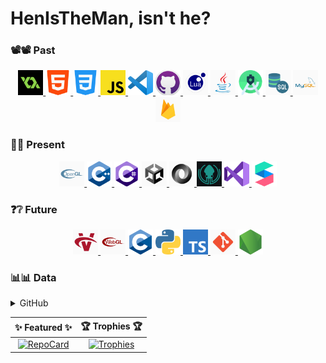 # HenIsTheMan, isn't he?

### 📽📽 Past
<p align = "center">
    <a href = "https://github.com/HenIsTheMan/HenIsTheMan">
        <code><img height = 40 src = "https://raw.githubusercontent.com/HenIsTheMan/HenIsTheMan/main/Imgs/PastLogoImgs/GameMakerLogoImg.png"></code>
        <code><img height = 40 src = "https://raw.githubusercontent.com/HenIsTheMan/HenIsTheMan/main/Imgs/PastLogoImgs/HtmlLogoImg.png"></code>
        <code><img height = 40 src = "https://raw.githubusercontent.com/HenIsTheMan/HenIsTheMan/main/Imgs/PastLogoImgs/CssLogoImg.png"></code>
        <code><img height = 40 src = "https://raw.githubusercontent.com/HenIsTheMan/HenIsTheMan/main/Imgs/PastLogoImgs/JsLogoImg.png"></code>
        <code><img height = 40 src = "https://raw.githubusercontent.com/HenIsTheMan/HenIsTheMan/main/Imgs/PastLogoImgs/VsCodeLogoImg.png"></code>
        <code><img height = 40 src = "https://raw.githubusercontent.com/HenIsTheMan/HenIsTheMan/main/Imgs/PastLogoImgs/GitHubLogoImg.png"></code>
        <code><img height = 40 src = "https://raw.githubusercontent.com/HenIsTheMan/HenIsTheMan/main/Imgs/PastLogoImgs/LuaLogoImg.png"></code>
        <code><img height = 40 src = "https://raw.githubusercontent.com/HenIsTheMan/HenIsTheMan/main/Imgs/PastLogoImgs/JavaLogoImg.jpg"></code>
        <code><img height = 40 src = "https://raw.githubusercontent.com/HenIsTheMan/HenIsTheMan/main/Imgs/PastLogoImgs/AndroidStudioLogoImg.png"></code>
        <code><img height = 40 src = "https://raw.githubusercontent.com/HenIsTheMan/HenIsTheMan/main/Imgs/PastLogoImgs/SqlLogoImg.png"></code>
        <code><img height = 40 src = "https://raw.githubusercontent.com/HenIsTheMan/HenIsTheMan/main/Imgs/PastLogoImgs/MySqlLogoImg.png"></code>
        <code><img height = 40 src = "https://raw.githubusercontent.com/HenIsTheMan/HenIsTheMan/main/Imgs/PastLogoImgs/FirebaseLogoImg.png"></code>
    </a>
</p>

### 🎁🎁 Present
<p align = "center">
    <a href = "https://github.com/HenIsTheMan/HenIsTheMan">
        <code><img height = 40 src = "https://raw.githubusercontent.com/HenIsTheMan/HenIsTheMan/main/Imgs/PresentLogoImgs/OpenGlLogoImg.png"></code>
        <code><img height = 40 src = "https://raw.githubusercontent.com/HenIsTheMan/HenIsTheMan/main/Imgs/PresentLogoImgs/CppLogoImg.png"></code>
        <code><img height = 40 src = "https://raw.githubusercontent.com/HenIsTheMan/HenIsTheMan/main/Imgs/PresentLogoImgs/CSharpLogoImg.png"></code>
        <code><img height = 40 src = "https://raw.githubusercontent.com/HenIsTheMan/HenIsTheMan/main/Imgs/PresentLogoImgs/UnityLogoImg.png"></code>
        <code><img height = 40 src = "https://raw.githubusercontent.com/HenIsTheMan/HenIsTheMan/main/Imgs/PresentLogoImgs/JsonLogoImg.png"></code>
        <code><img height = 40 src = "https://raw.githubusercontent.com/HenIsTheMan/HenIsTheMan/main/Imgs/PresentLogoImgs/GitKrakenLogoImg.jpg"></code>
        <code><img height = 40 src = "https://raw.githubusercontent.com/HenIsTheMan/HenIsTheMan/main/Imgs/PresentLogoImgs/VsLogoImg.png"></code>
        <code><img height = 40 src = "https://raw.githubusercontent.com/HenIsTheMan/HenIsTheMan/main/Imgs/PresentLogoImgs/SparkArLogoImg.png"></code>
    </a>
</p>

### ❓❔ Future
<p align = "center">
    <a href = "https://github.com/HenIsTheMan/HenIsTheMan">
        <code><img height = 40 src = "https://raw.githubusercontent.com/HenIsTheMan/HenIsTheMan/main/Imgs/FutureLogoImgs/VulkanLogoImg.jpg"></code>
        <code><img height = 40 src = "https://raw.githubusercontent.com/HenIsTheMan/HenIsTheMan/main/Imgs/FutureLogoImgs/WebGlLogoImg.png"></code>
        <code><img height = 40 src = "https://raw.githubusercontent.com/HenIsTheMan/HenIsTheMan/main/Imgs/FutureLogoImgs/CLogoImg.png"></code>
        <code><img height = 40 src = "https://raw.githubusercontent.com/HenIsTheMan/HenIsTheMan/main/Imgs/FutureLogoImgs/PythonLogoImg.png"></code>
        <code><img height = 40 src = "https://raw.githubusercontent.com/HenIsTheMan/HenIsTheMan/main/Imgs/FutureLogoImgs/TypeScriptLogoImg.png"></code>
        <code><img height = 40 src = "https://raw.githubusercontent.com/HenIsTheMan/HenIsTheMan/main/Imgs/FutureLogoImgs/GitLogoImg.png"></code>
        <code><img height = 40 src = "https://raw.githubusercontent.com/HenIsTheMan/HenIsTheMan/main/Imgs/FutureLogoImgs/NodeJsLogoImg.png"></code>
    </a>
</p>

### 📊📊 Data
<details>
    <summary>GitHub</summary>
    <br>
    <a href = "https://github.com/HenIsTheMan/HenIsTheMan">
        <img style="height: auto; width: 54%;" src = "https://github-readme-stats.vercel.app/api/?username=HenIsTheMan&include_all_commits=false&count_private=true&show_icons=true&title_color=b19cd9&icon_color=79ff97&text_color=9f9f9f&bg_color=151515">
        <img style="height: auto; width: 45%;" src = "https://github-readme-stats.vercel.app/api/top-langs/?username=HenIsTheMan&custom_title=HenIsTheMan%27s%20Most%20Used%20Langs&layout=compact&title_color=b19cd9&icon_color=79ff97&text_color=9f9f9f&bg_color=151515">
    </a>
</details>

✨ Featured ✨ | 🏆 Trophies 🏆
:-:|:-:
[![RepoCard](https://github-readme-stats.vercel.app/api/pin/?username=HenIsTheMan&repo=HenIsTheMan&show_owner=true&title_color=b19cd9&icon_color=79ff97&text_color=9f9f9f&bg_color=151515)](https://github.com/HenIsTheMan/HenIsTheMan) | [![Trophies](https://github-profile-trophy.vercel.app/?username=HenIsTheMan&theme=dracula&margin-w=5&row=1&col=0&no-bg=false&no-frame=false)](https://github.com/HenIsTheMan/HenIsTheMan)